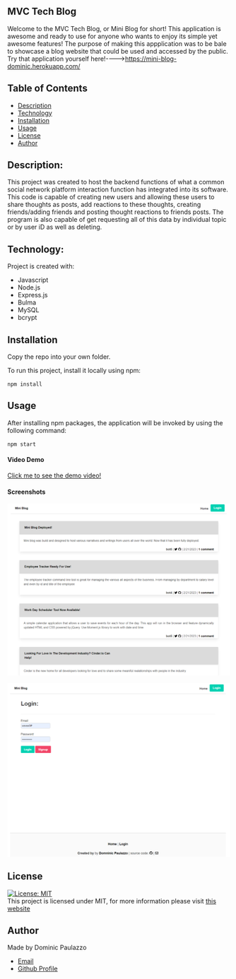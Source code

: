 ## MVC Tech Blog

Welcome to the MVC Tech Blog, or Mini Blog for short! This application is awesome and ready to use for anyone who wants to enjoy its simple yet awesome features! The purpose of making this appplication was to be bale to showcase a blog website that could be used and accessed by the public. Try that application yourself here!---->https://mini-blog-dominic.herokuapp.com/

## Table of Contents

- [Description](#description)
- [Technology](#Technology)
- [Installation](#installation)
- [Usage](#usage)
- [License](#license)
- [Author](#Author)

## Description:

This project was created to host the backend functions of what a common social network platform interaction function has integrated into its software. This code is capable of creating new users and allowing these users to share thoughts as posts, add reactions to these thoughts, creating friends/adding friends and posting thought reactions to friends posts. The program is also capable of get requesting all of this data by individual topic or by user iD as well as deleting. 

## Technology:

Project is created with:

- Javascript
- Node.js
- Express.js
- Bulma
- MySQL
- bcrypt

## Installation

Copy the repo into your own folder.

To run this project, install it locally using npm:

```
npm install
```

## Usage

After installing npm packages, the application will be invoked by using the following command:

```
npm start
```

#### Video Demo

[Click me to see the demo video!](----)

#### Screenshots

![Screenshot](./screenshots/mvc-sc1.png)

![Screenshot](./screenshots/mvc-sc2.png)

## License

[![License: MIT](https://img.shields.io/badge/License-MIT-yellow.svg)](https://opensource.org/licenses/MIT) <br>
This project is licensed under MIT, for more information please visit [this website](https://opensource.org/licenses/MIT)

## Author

Made by Dominic Paulazzo

- [Email](mailto:dompaulazzo@gmail.com)
- [Github Profile](https://github.com/wevexOP)


